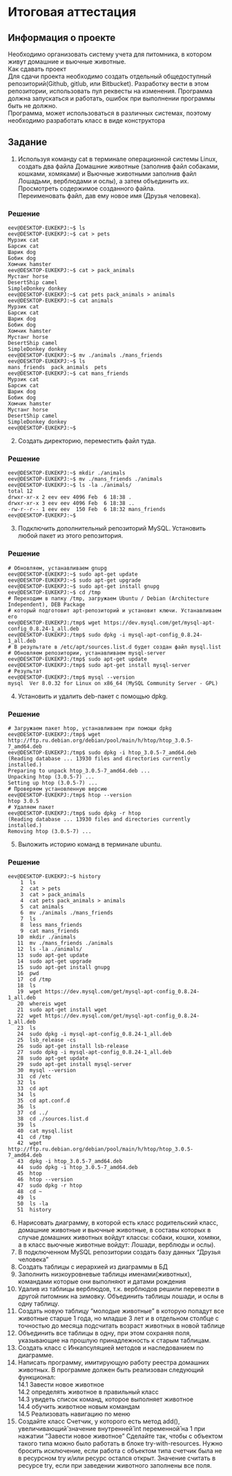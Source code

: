 # Итоговая аттестация

## Информация о проекте
Необходимо организовать систему учета для питомника, в котором живут домашние и вьючные животные.  
Как сдавать проект  
Для сдачи проекта необходимо создать отдельный общедоступный репозиторий(Github, gitlub, или Bitbucket). 
Разработку вести в этом репозитории, использовать пул реквесты на изменения. Программа должна запускаться и работать, 
ошибок при выполнении программы быть не должно.  
Программа, может использоваться в различных системах, поэтому необходимо разработать класс в виде конструктора

## Задание
1. Используя команду cat в терминале операционной системы Linux, создать два файла Домашние животные 
(заполнив файл собаками, кошками, хомяками) и Вьючные животными заполнив файл Лошадьми, верблюдами и ослы), 
а затем объединить их. Просмотреть содержимое созданного файла.  
Переименовать файл, дав ему новое имя (Друзья человека).

### Решение

```shell
eev@DESKTOP-EUKEKPJ:~$ ls
eev@DESKTOP-EUKEKPJ:~$ cat > pets
Мурзик cat
Барсик cat
Шарик dog
Бобик dog
Хомчик hamster
eev@DESKTOP-EUKEKPJ:~$ cat > pack_animals
Мустанг horse
DesertShip camel
SimpleDonkey donkey
eev@DESKTOP-EUKEKPJ:~$ cat pets pack_animals > animals
eev@DESKTOP-EUKEKPJ:~$ cat animals
Мурзик cat
Барсик cat
Шарик dog
Бобик dog
Хомчик hamster
Мустанг horse
DesertShip camel
SimpleDonkey donkey
eev@DESKTOP-EUKEKPJ:~$ mv ./animals ./mans_friends
eev@DESKTOP-EUKEKPJ:~$ ls
mans_friends  pack_animals  pets
eev@DESKTOP-EUKEKPJ:~$ cat mans_friends
Мурзик cat
Барсик cat
Шарик dog
Бобик dog
Хомчик hamster
Мустанг horse
DesertShip camel
SimpleDonkey donkey
eev@DESKTOP-EUKEKPJ:~$
```

2. Создать директорию, переместить файл туда.

### Решение

```shell
eev@DESKTOP-EUKEKPJ:~$ mkdir ./animals
eev@DESKTOP-EUKEKPJ:~$ mv ./mans_friends ./animals
eev@DESKTOP-EUKEKPJ:~$ ls -la ./animals/
total 12
drwxr-xr-x 2 eev eev 4096 Feb  6 18:38 .
drwxr-xr-x 3 eev eev 4096 Feb  6 18:38 ..
-rw-r--r-- 1 eev eev  150 Feb  6 18:32 mans_friends
eev@DESKTOP-EUKEKPJ:~$
```

3. Подключить дополнительный репозиторий MySQL. Установить любой пакет из этого репозитория.

### Решение

```shell
# Обновляем, устанавливаем gnupg
eev@DESKTOP-EUKEKPJ:~$ sudo apt-get update
eev@DESKTOP-EUKEKPJ:~$ sudo apt-get upgrade
eev@DESKTOP-EUKEKPJ:~$ sudo apt-get install gnupg
eev@DESKTOP-EUKEKPJ:~$ cd /tmp
# Переходим в папку /tmp, загружаем Ubuntu / Debian (Architecture Independent), DEB Package
# который подготовит apt-репозиторий и установит ключи. Устанавливаем его
eev@DESKTOP-EUKEKPJ:/tmp$ wget https://dev.mysql.com/get/mysql-apt-config_0.8.24-1_all.deb
eev@DESKTOP-EUKEKPJ:/tmp$ sudo dpkg -i mysql-apt-config_0.8.24-1_all.deb
# В результате в /etc/apt/sources.list.d будет создан файл mysql.list
# Обновляем репозитории, устанавливаем mysql-server
eev@DESKTOP-EUKEKPJ:/tmp$ sudo apt-get update
eev@DESKTOP-EUKEKPJ:/tmp$ sudo apt-get install mysql-server
# Результат
eev@DESKTOP-EUKEKPJ:/tmp$ mysql --version
mysql  Ver 8.0.32 for Linux on x86_64 (MySQL Community Server - GPL)
```

4. Установить и удалить deb-пакет с помощью dpkg.

### Решение

```shell
# Загружаем пакет htop, устанавливаем при помощи dpkg
eev@DESKTOP-EUKEKPJ:/tmp$ wget http://ftp.ru.debian.org/debian/pool/main/h/htop/htop_3.0.5-7_amd64.deb
eev@DESKTOP-EUKEKPJ:/tmp$ sudo dpkg -i htop_3.0.5-7_amd64.deb
(Reading database ... 13930 files and directories currently installed.)
Preparing to unpack htop_3.0.5-7_amd64.deb ...
Unpacking htop (3.0.5-7) ...
Setting up htop (3.0.5-7) ...
# Проверяем установленную версию
eev@DESKTOP-EUKEKPJ:/tmp$ htop --version
htop 3.0.5
# Удаляем пакет
eev@DESKTOP-EUKEKPJ:/tmp$ sudo dpkg -r htop
(Reading database ... 13930 files and directories currently installed.)
Removing htop (3.0.5-7) ...
```

5. Выложить историю команд в терминале ubuntu.

### Решение

```shell
eev@DESKTOP-EUKEKPJ:~$ history
    1  ls
    2  cat > pets
    3  cat > pack_animals
    4  cat pets pack_animals > animals
    5  cat animals
    6  mv ./animals ./mans_friends
    7  ls
    8  less mans_friends
    9  cat mans_friends
   10  mkdir ./animals
   11  mv ./mans_friends ./animals
   12  ls -la ./animals/
   13  sudo apt-get update
   14  sudo apt-get upgrade
   15  sudo apt-get install gnupg
   16  pwd
   17  cd /tmp
   18  ls
   19  wget https://dev.mysql.com/get/mysql-apt-config_0.8.24-1_all.deb
   20  whereis wget
   21  sudo apt-get install wget
   22  wget https://dev.mysql.com/get/mysql-apt-config_0.8.24-1_all.deb
   23  ls
   24  sudo dpkg -i mysql-apt-config_0.8.24-1_all.deb
   25  lsb_release -cs
   26  sudo apt-get install lsb-release
   27  sudo dpkg -i mysql-apt-config_0.8.24-1_all.deb
   28  sudo apt-get update
   29  sudo apt-get install mysql-server
   30  mysql --version
   31  cd /etc
   32  ls
   33  cd apt
   34  ls
   35  cd apt.conf.d
   36  ls
   37  cd ../
   38  cd ./sources.list.d
   39  ls
   40  cat mysql.list
   41  cd /tmp
   42  wget http://ftp.ru.debian.org/debian/pool/main/h/htop/htop_3.0.5-7_amd64.deb
   43  dpkg -i htop_3.0.5-7_amd64.deb
   44  sudo dpkg -i htop_3.0.5-7_amd64.deb
   45  htop
   46  htop --version
   47  sudo dpkg -r htop
   48  cd ~
   49  ls
   50  ls -la
   51  history
```

6. Нарисовать диаграмму, в которой есть класс родительский класс, домашние животные и вьючные животные, 
в составы которых в случае домашних животных войдут классы: собаки, кошки, хомяки, а в класс вьючные животные 
войдут: Лошади, верблюды и ослы).
7. В подключенном MySQL репозитории создать базу данных “Друзья человека”
8. Создать таблицы с иерархией из диаграммы в БД
9. Заполнить низкоуровневые таблицы именами(животных), командами которые они выполняют и датами рождения
10. Удалив из таблицы верблюдов, т.к. верблюдов решили перевезти в другой питомник на зимовку. 
Объединить таблицы лошади, и ослы в одну таблицу.
11. Создать новую таблицу “молодые животные” в которую попадут все животные старше 1 года, но младше 3 лет и в 
отдельном столбце с точностью до месяца подсчитать возраст животных в новой таблице
12. Объединить все таблицы в одну, при этом сохраняя поля, указывающие на прошлую принадлежность к старым таблицам.
13. Создать класс с Инкапсуляцией методов и наследованием по диаграмме.
14. Написать программу, имитирующую работу реестра домашних животных.
    В программе должен быть реализован следующий функционал:  
    14.1 Завести новое животное  
    14.2 определять животное в правильный класс  
    14.3 увидеть список команд, которое выполняет животное  
    14.4 обучить животное новым командам  
    14.5 Реализовать навигацию по меню  
15. Создайте класс Счетчик, у которого есть метод add(), увеличивающий̆ значение внутренней̆ int переменной̆ на 1 
при нажатии “Завести новое животное” Сделайте так, чтобы с объектом такого типа можно было работать в 
блоке try-with-resources. Нужно бросить исключение, если работа с объектом типа счетчик была не в 
ресурсном try и/или ресурс остался открыт. Значение считать в ресурсе try, 
если при заведении животного заполнены все поля.